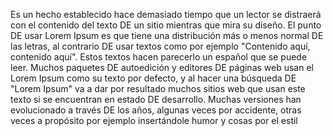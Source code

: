 Es un hecho establecido hace demasiado 
tiempo que un lector se distraerá con 
el contenido del texto DE un sitio 
mientras que mira su diseño. El punto 
DE usar Lorem Ipsum es que tiene una 
distribución más o menos normal DE las 
letras, al contrario DE usar textos 
como por ejemplo "Contenido aquí, 
contenido aquí". Estos textos hacen 
parecerlo un español que se puede 
leer. Muchos paquetes DE autoedición y 
editores DE páginas web usan el Lorem 
Ipsum como su texto por defecto, y al 
hacer una búsqueda DE "Lorem Ipsum" va 
a dar por resultado muchos sitios web 
que usan este texto si se encuentran 
en estado DE desarrollo. Muchas 
versiones han evolucionado a través DE 
los años, algunas veces por accidente, 
otras veces a propósito por ejemplo 
insertándole humor y cosas por el estil
